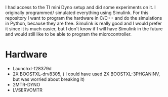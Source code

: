 I had access to the TI mini Dyno setup and did some experiments on it. I originally programmed/ simulated everything using Simulink. 
For this repository I want to program the hardware in C/C++ and do the simulations in Python, because they are free. 
Simulink is really good and I would prefer it since it is much easier, but I don't know if I will have Simulink in the future and would still like to be able 
to program the microcontroller.

# Hardware
- Launchxl-f28379d
- 2X BOOSTXL-drv8305, ( I could have used 2X BOOSTXL-3PHGANINV, but was worried about breaking it)
- 2MTR-DYNO
- LVSERVOMTR
